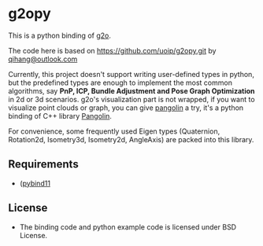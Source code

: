 # g2opy
This is a python binding of [g2o](https://github.com/RainerKuemmerle/g2o).

The code here is based on https://github.com/uoip/g2opy.git by qihang@outlook.com

Currently, this project doesn't support writing user-defined types in python,
but the predefined types are enough to implement the most common algorithms,
say **PnP, ICP, Bundle Adjustment and Pose Graph Optimization** in 2d or 3d
scenarios. g2o's visualization part is not wrapped, if you want to visualize
point clouds or graph, you can give
[pangolin](https://github.com/uoip/pangolin) a try, it's a python binding of
C++ library [Pangolin](http://github.com/stevenlovegrove/Pangolin).

For convenience, some frequently used Eigen types (Quaternion, Rotation2d,
Isometry3d, Isometry2d, AngleAxis) are packed into this library.

## Requirements
* ([pybind11](https://github.com/pybind/pybind11)

## License
* The binding code and python example code is licensed under BSD License.
